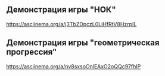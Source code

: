 ## Демонстрация игры "НОК"
https://asciinema.org/a/j3TbZDpczL0LiHfRtV8HzrpIL


## Демонстрация игры "геометрическая прогрессия"
https://asciinema.org/a/nv8sxsoOnlEAxO2oQQc97fhIP 






